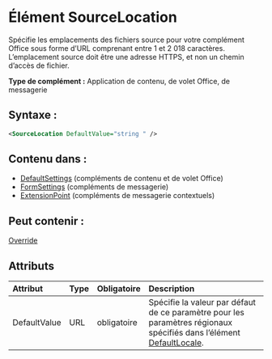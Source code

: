 
# <a name="sourcelocation-element"></a>Élément SourceLocation
Spécifie les emplacements des fichiers source pour votre complément Office sous forme d’URL comprenant entre 1 et 2 018 caractères. L’emplacement source doit être une adresse HTTPS, et non un chemin d’accès de fichier.

 **Type de complément :** Application de contenu, de volet Office, de messagerie


## <a name="syntax"></a>Syntaxe :


```XML
<SourceLocation DefaultValue="string " />
```


## <a name="contained-in"></a>Contenu dans :

- [DefaultSettings](../../reference/manifest/defaultsettings.md) (compléments de contenu et de volet Office)
- [FormSettings](../../reference/manifest/formsettings.md) (compléments de messagerie)
- [ExtensionPoint](extensionpoint.md) (compléments de messagerie contextuels)

## <a name="can-contain"></a>Peut contenir :

[Override](../../reference/manifest/override.md)


## <a name="attributes"></a>Attributs



|**Attribut**|**Type**|**Obligatoire**|**Description**|
|:-----|:-----|:-----|:-----|
|DefaultValue|URL|obligatoire|Spécifie la valeur par défaut de ce paramètre pour les paramètres régionaux spécifiés dans l’élément [DefaultLocale](../../reference/manifest/defaultlocale.md).|
